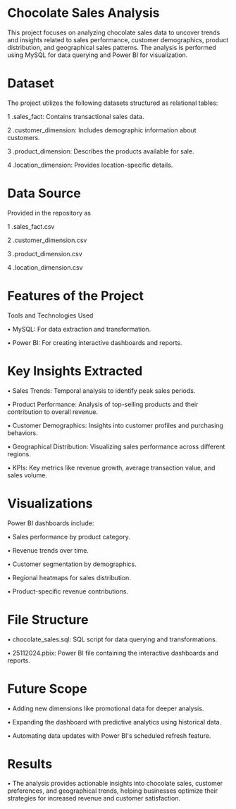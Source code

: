 # Chocolate Sales Analysis
This project focuses on analyzing chocolate sales data to uncover trends and insights related to sales performance, customer demographics, product distribution, and geographical sales patterns. The analysis is performed using MySQL for data querying and Power BI for visualization.

# Dataset
The project utilizes the following datasets structured as relational tables:

1 .sales_fact: Contains transactional sales data.

2 .customer_dimension: Includes demographic information about customers.

3 .product_dimension: Describes the products available for sale.

4 .location_dimension: Provides location-specific details.

# Data Source
Provided in the repository as

1 .sales_fact.csv

2 .customer_dimension.csv 

3 .product_dimension.csv

4 .location_dimension.csv

# Features of the Project
Tools and Technologies Used

• MySQL: For data extraction and transformation.

• Power BI: For creating interactive dashboards and reports.

# Key Insights Extracted

• Sales Trends: Temporal analysis to identify peak sales periods.

• Product Performance: Analysis of top-selling products and their contribution to overall revenue.

• Customer Demographics: Insights into customer profiles and purchasing behaviors.

• Geographical Distribution: Visualizing sales performance across different regions.

• KPIs: Key metrics like revenue growth, average transaction value, and sales volume.

# Visualizations
Power BI dashboards include:

• Sales performance by product category.

• Revenue trends over time.

• Customer segmentation by demographics.

• Regional heatmaps for sales distribution.

• Product-specific revenue contributions.

# File Structure
• chocolate_sales.sql: SQL script for data querying and transformations.

• 25112024.pbix: Power BI file containing the interactive dashboards and reports.

# Future Scope
• Adding new dimensions like promotional data for deeper analysis.

• Expanding the dashboard with predictive analytics using historical data.

• Automating data updates with Power BI's scheduled refresh feature.

# Results
• The analysis provides actionable insights into chocolate sales, customer preferences, and geographical trends, helping businesses optimize their strategies for increased revenue and customer satisfaction.





